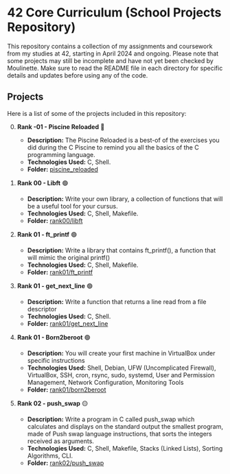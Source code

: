 # 42 Core Curriculum (School Projects Repository)

This repository contains a collection of my assignments and coursework from my studies at 42, starting in April 2024 and ongoing. Please note that some projects may still be incomplete and have not yet been checked by Moulinette. Make sure to read the README file in each directory for specific details and updates before using any of the code.

## Projects

Here is a list of some of the projects included in this repository:

0. **Rank -01 - Piscine Reloaded** :red_circle:
   - **Description:** The Piscine Reloaded is a best-of of the exercises you did during the C Piscine to remind you all the basics of the C programming language.
   - **Technologies Used:** C, Shell.
   - **Folder:** [piscine_reloaded](./piscine_reloaded)

1. **Rank 00 - Libft** :green_circle:
   - **Description:** Write your own library, a collection of functions that will be a useful tool for your cursus.
   - **Technologies Used:** C, Shell, Makefile.
   - **Folder:** [rank00/libft](./rank00/libft)

2. **Rank 01 - ft_printf** :green_circle:
   - **Description:** Write a library that contains ft_printf(), a function that will mimic the original printf()
   - **Technologies Used:** C, Shell, Makefile.
   - **Folder:** [rank01/ft_printf](./rank01/ft_printf)

2. **Rank 01 - get_next_line** :green_circle:
   - **Description:** Write a function that returns a line read from a file descriptor
   - **Technologies Used:** C, Shell.
   - **Folder:** [rank01/get_next_line](./rank01/get_next_line)

2. **Rank 01 - Born2beroot** :green_circle:
   - **Description:** You will create your first machine in VirtualBox under specific instructions
   - **Technologies Used:** Shell, Debian, UFW (Uncomplicated Firewall), VirtualBox, SSH, cron, rsync, sudo, systemd, User and Permission Management, Network Configuration, Monitoring Tools
   - **Folder:** [rank01/born2beroot](./rank01/Born2beroot)

3. **Rank 02 - push_swap** :yellow_circle:
   - **Description:** Write a program in C called push_swap which calculates and displays on the standard output the smallest program, made of Push swap language instructions, that sorts the integers received as arguments.
   - **Technologies Used:**  C, Shell, Makefile, Stacks (Linked Lists), Sorting Algorithms, CLI.
   - **Folder:** [rank02/push_swap](./rank02/push_swap)


